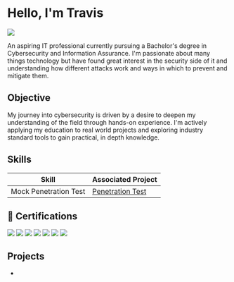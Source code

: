 # Hello, I'm Travis
<a href="https://www.linkedin.com/in/travis-davenport-b52b09249/"><img src="https://img.shields.io/badge/-LinkedIn-0072b1?&style=for-the-badge&logo=linkedin&logoColor=white" /></a>

An aspiring IT professional currently pursuing a Bachelor's degree in Cybersecurity and Information Assurance. I'm passionate about many things technology but have found great interest in the security side of it and understanding how different attacks work and ways in which to prevent and mitigate them.

## Objective
My journey into cybersecurity is driven by a desire to deepen my understanding of the field through hands-on experience. I'm actively applying my education to real world projects and exploring industry standard tools to gain practical, in depth knowledge.

## Skills

| Skill                                         | Associated Project         |
|-----------------------------------------------|----------------------------|
| Mock Penetration Test          | <a href="https://github.com/Travis-Davenport/Penetration-Test/blob/main/README.md">Penetration Test</a>|


## 📜 Certifications

<div>
  
<img src="https://img.shields.io/badge/-A%2B-FF0000?&style=for-the-badge&logo=CompTIA&logoColor=white" />
<img src="https://img.shields.io/badge/-Network%2B-FF0000?&style=for-the-badge&logo=CompTIA&logoColor=white" />
<img src="https://img.shields.io/badge/-Security%2B-FF0000?&style=for-the-badge&logo=CompTIA&logoColor=white" />
<img src="https://img.shields.io/badge/-Project%2B-FF0000?&style=for-the-badge&logo=CompTIA&logoColor=white" />
<img src="https://img.shields.io/badge/-PenTest%2B-FF0000?&style=for-the-badge&logo=CompTIA&logoColor=white" />
<img src="https://img.shields.io/badge/-SSCP-00C853?&style=for-the-badge&logo=ISC2&logoColor=white" />
<img src="https://img.shields.io/badge/-Cybersecurity%20Certificate-004880?style=for-the-badge&logo=M&logoColor=white&label=MCC" />

</div>

## Projects
- 
